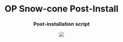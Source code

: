<!-- Move text down -->
<br>

<!-- Header -->
<h1 align="center">OP Snow-cone Post-Install</h1>

<!-- Subheading -->
<h3 align="center">Post-installation script</h3>

<!-- GIF -->
<p align="center">
  <img src="https://c.tenor.com/JFVk98vql5gAAAAd/tenor.gif"/>
</p>
